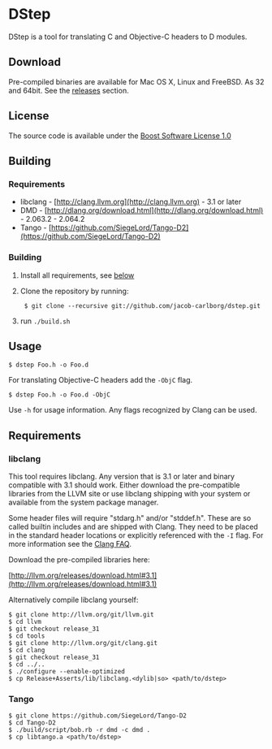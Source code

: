 # DStep

DStep is a tool for translating C and Objective-C headers to D modules.

## Download

Pre-compiled binaries are available for Mac OS X, Linux and FreeBSD. As 32 and 64bit. See the
[releases](https://github.com/jacob-carlborg/dstep/releases) section.

## License

The source code is available under the [Boost Software License 1.0](http://www.boost.org/LICENSE_1_0.txt)

## Building

### Requirements

* libclang - [http://clang.llvm.org](http://clang.llvm.org) - 3.1 or later
* DMD - [http://dlang.org/download.html](http://dlang.org/download.html) - 2.063.2 - 2.064.2
* Tango - [https://github.com/SiegeLord/Tango-D2](https://github.com/SiegeLord/Tango-D2)

### Building

1. Install all requirements, see [below](#requirements-1)
2. Clone the repository by running:

		$ git clone --recursive git://github.com/jacob-carlborg/dstep.git

3. run `./build.sh`

## Usage

	$ dstep Foo.h -o Foo.d

For translating Objective-C headers add the `-ObjC` flag.

	$ dstep Foo.h -o Foo.d -ObjC

Use `-h` for usage information. Any flags recognized by Clang can be used.

## Requirements

### libclang

This tool requires libclang. Any version that is 3.1 or later and binary compatible with 3.1
should work. Either download the pre-compatible libraries from the LLVM site or use libclang
shipping with your system or available from the system package manager.

Some header files will require "stdarg.h" and/or "stddef.h". These are so called builtin
includes and are shipped with Clang. They need to be placed in the standard header locations
or explicitly referenced with the `-I` flag. For more information see the
[Clang FAQ](http://clang.llvm.org/docs/FAQ.html#i-get-errors-about-some-headers-being-missing-stddef-h-stdarg-h).

Download the pre-compiled libraries here:

[http://llvm.org/releases/download.html#3.1](http://llvm.org/releases/download.html#3.1)

Alternatively compile libclang yourself:

	$ git clone http://llvm.org/git/llvm.git
	$ cd llvm
	$ git checkout release_31
	$ cd tools
	$ git clone http://llvm.org/git/clang.git
	$ cd clang
	$ git checkout release_31
	$ cd ../..
	$ ./configure --enable-optimized
	$ cp Release+Asserts/lib/libclang.<dylib|so> <path/to/dstep>

### Tango

	$ git clone https://github.com/SiegeLord/Tango-D2
	$ cd Tango-D2
	$ ./build/script/bob.rb -r dmd -c dmd .
	$ cp libtango.a <path/to/dstep>